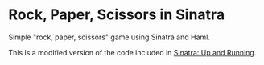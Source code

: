 # Rock, Paper, Scissors in Sinatra

Simple "rock, paper, scissors" game using Sinatra and Haml.

This is a modified version of the code included in [Sinatra: Up and Running](http://shop.oreilly.com/product/0636920019664.do).